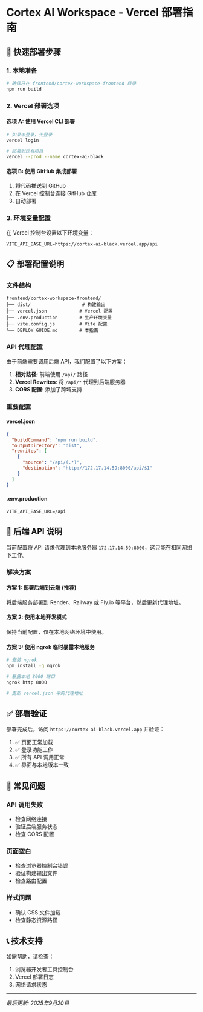 # Cortex AI Workspace - Vercel 部署指南

## 🚀 快速部署步骤

### 1. 本地准备
```bash
# 确保已在 frontend/cortex-workspace-frontend 目录
npm run build
```

### 2. Vercel 部署选项

#### 选项 A: 使用 Vercel CLI 部署
```bash
# 如果未登录，先登录
vercel login

# 部署到现有项目
vercel --prod --name cortex-ai-black
```

#### 选项 B: 使用 GitHub 集成部署
1. 将代码推送到 GitHub
2. 在 Vercel 控制台连接 GitHub 仓库
3. 自动部署

### 3. 环境变量配置
在 Vercel 控制台设置以下环境变量：
```
VITE_API_BASE_URL=https://cortex-ai-black.vercel.app/api
```

## 📋 部署配置说明

### 文件结构
```
frontend/cortex-workspace-frontend/
├── dist/                   # 构建输出
├── vercel.json            # Vercel 配置
├── .env.production        # 生产环境变量
├── vite.config.js         # Vite 配置
└── DEPLOY_GUIDE.md        # 本指南
```

### API 代理配置
由于前端需要调用后端 API，我们配置了以下方案：

1. **相对路径**: 前端使用 `/api/` 路径
2. **Vercel Rewrites**: 将 `/api/*` 代理到后端服务器
3. **CORS 配置**: 添加了跨域支持

### 重要配置

#### vercel.json
```json
{
  "buildCommand": "npm run build",
  "outputDirectory": "dist",
  "rewrites": [
    {
      "source": "/api/(.*)",
      "destination": "http://172.17.14.59:8000/api/$1"
    }
  ]
}
```

#### .env.production
```
VITE_API_BASE_URL=/api
```

## 🔄 后端 API 说明

当前配置将 API 请求代理到本地服务器 `172.17.14.59:8000`，这只能在相同网络下工作。

### 解决方案

#### 方案 1: 部署后端到云端 (推荐)
将后端服务部署到 Render、Railway 或 Fly.io 等平台，然后更新代理地址。

#### 方案 2: 使用本地开发模式
保持当前配置，仅在本地网络环境中使用。

#### 方案 3: 使用 ngrok 临时暴露本地服务
```bash
# 安装 ngrok
npm install -g ngrok

# 暴露本地 8000 端口
ngrok http 8000

# 更新 vercel.json 中的代理地址
```

## ✅ 部署验证

部署完成后，访问 `https://cortex-ai-black.vercel.app` 并验证：

1. ✅ 页面正常加载
2. ✅ 登录功能工作
3. ✅ 所有 API 调用正常
4. ✅ 界面与本地版本一致

## 🔧 常见问题

### API 调用失败
- 检查网络连接
- 验证后端服务状态
- 检查 CORS 配置

### 页面空白
- 检查浏览器控制台错误
- 验证构建输出文件
- 检查路由配置

### 样式问题
- 确认 CSS 文件加载
- 检查静态资源路径

## 📞 技术支持

如需帮助，请检查：
1. 浏览器开发者工具控制台
2. Vercel 部署日志
3. 网络请求状态

---

*最后更新: 2025年9月20日*